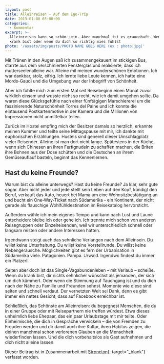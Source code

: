 ```yaml
---
layout: post
title: Alleinreisen - Auf dem Ego-Trip
date: 2019-01-08 05:00:00
categories:
  - Kommentar
excerpt: >-
  Alleinreisen kann so schön sein. Aber manchmal ist es grauenhaft. Wenn du
  krank bist oder wenn du dich so richtig mies fühlst
photo: '/assets/img/posts/PHOTO NAME GOES HERE (ex : photo.jpg)'
---
```


Mit Tr&auml;nen in den Augen sa&szlig; ich zusammengekauert im stickigen Bus, starrte aus dem verschmierten Fensterglas und realisierte, dass ich mutterseelenalleine war. Alleine mit meinen wundersch&ouml;nen Emotionen. Ich war dankbar, stolz, eifrig. Ich lernte liebe Leute kennen, ich hatte eine Mords-Gaudi und die Umgebung war der Inbegriff von Sch&ouml;nheit.&nbsp;

Aber ich f&uuml;hlte mich zum ersten Mal seit Reisebeginn einen Monat zuvor wirklich einsam und wusste nicht so recht, wie ich damit umgehen sollte. Da waren diese Gl&uuml;cksgef&uuml;hle nach einer f&uuml;nft&auml;gigen Marschiererei um die faszinierende Natursch&ouml;nheit Torres del Paine und ich konnte die eintausend Postkartenmotive in der Kamera und die Millionen von Impressionen nicht unmittelbar teilen.&nbsp;

Zur&uuml;ck im Hostel empfing mich der Besitzer damals so herzlich, erkannte meinen Kummer und teilte seine Mittagspause mit mir, ich dankte mit euphorischen Erz&auml;hlungen. Hostels sind generell dieser Umschlagplatz vieler Reisender. Alleine ist man dort nicht lange. Sp&auml;testens in der K&uuml;che, wenn sich Chinesen an ihren Fertignudeln zu schaffen machen, die Briten ihre Bohnen aus der Dose sch&uuml;tten und die Deutschen an ihrem Gem&uuml;seauflauf basteln, beginnt das Kennenlernen.&nbsp;

## Hast du keine Freunde?

Warum bist du alleine unterwegs? Hast du keine Freunde? Ja klar, sehr gute sogar. Aber nicht jeder und jede stellt sein Leben auf den Kopf, k&uuml;ndigt den Beruf, verkauft das Auto, heuert bei Mama um eine Wohnsitzbest&auml;tigung an und bucht ein One-Way-Ticket nach S&uuml;damerika - ein Kontinent, der nicht gerade als flauschige Wohlf&uuml;hldestination im Reisekatalog hervorsticht.

Au&szlig;erdem w&auml;hle ich mein eigenes Tempo und kann nach Lust und Laune entscheiden: bleibe ich oder gehe ich. Ich trennte mich schon von anderen Reisegruppen oder Einzelreisenden, weil wir unterschiedlich schnell oder langsam reisten oder andere Interessen hatten.

Irgendwann steigt auch das sehnliche Verlangen nach dem Alleinsein. Du willst keine Unterhaltung. Du willst keine Vorstellrunde. Du willst keine Nebenger&auml;usche. M&ouml;glichkeiten gibt es fern der Urbanisation in S&uuml;damerika viele. Patagonien. Pampa. Urwald. Irgendwo findest du immer ein Platzerl.&nbsp;

Selten aber doch ist das Single-Vagabundenleben – mit Verlaub – schei&szlig;e. Wenn du krank bist, dir nichts sehnlicher w&uuml;nschst als jemanden, der sich um dich k&uuml;mmert. Oder wenn die Stimmung auf Tauchgang ist und du dich nach der N&auml;he zu Familie und Freunden sehnst. Momente wie diese sind selten und schnell verdaut. Der vernetzten Welt sei Dank, denn es gibt immer ein nettes Gesicht, dass auf Facebook erreichbar ist.&nbsp;

Schlie&szlig;lich, das Sch&ouml;nste am Alleinreisen: du begegnest Menschen, die du in einer Gruppe oder mit Reisepartnern nie treffen w&uuml;rdest. Etwa dieses unheimlich liebe Ehepaar, das ein paar Urlaubstage mit mir teilte. Oder Einheimische, die dich in Gespr&auml;che verwickeln – die von Fremden zu Freuden werden und dir damit auch ihre Kultur, ihren Habitus zeigen, die deinen manchmal schon verlorenen Glauben an die Menschheit wiederfinden lassen. Und die dich vorbehaltslos als Gast aufnehmen und dich nicht alleine lassen.&nbsp;

Dieser Beitrag ist in Zusammenarbeit mit [Stroncton](https://www.stroncton.com){: target="_blank"} verfasst worden.